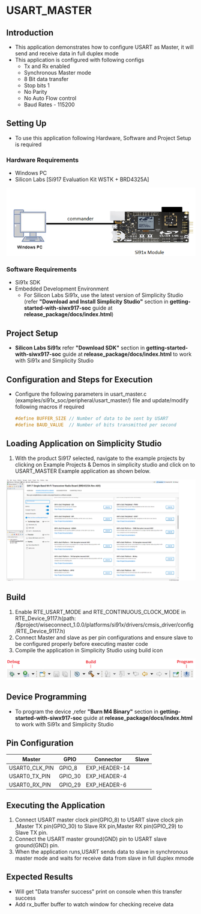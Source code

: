 # USART_MASTER

## Introduction 
- This application demonstrates how to configure USART as Master, it will send and receive data in full duplex mode
- This application is configured with following configs
  - Tx and Rx enabled
  - Synchronous Master mode
  - 8 Bit data transfer
  - Stop bits 1
  - No Parity
  - No Auto Flow control
  - Baud Rates - 115200
  
## Setting Up 
- To use this application following Hardware, Software and Project Setup is required

### Hardware Requirements
  - Windows PC 
  - Silicon Labs [Si917 Evaluation Kit WSTK + BRD4325A]
  
![Figure: Introduction](resources/readme/image516a.png)

### Software Requirements
  - Si91x SDK
  - Embedded Development Environment
    - For Silicon Labs Si91x, use the latest version of Simplicity Studio (refer **"Download and Install Simplicity Studio"** section in **getting-started-with-siwx917-soc** guide at **release_package/docs/index.html**)
   

## Project Setup
- **Silicon Labs Si91x** refer **"Download SDK"** section in **getting-started-with-siwx917-soc** guide at **release_package/docs/index.html** to work with Si91x and Simplicity Studio

## Configuration and Steps for Execution

- Configure the following parameters in usart_master.c (examples/si91x_soc/peripheral/usart_master/) file and update/modify following macros if required
   ```C
   #define BUFFER_SIZE // Number of data to be sent by USART
   #define BAUD_VALUE  // Number of bits transmitted per second
   ``` 

## Loading Application on Simplicity Studio
1. With the product Si917 selected, navigate to the example projects by clicking on Example Projects & Demos 
   in simplicity studio and click on to USART_MASTER Example application as shown below.

![Figure:](resources/readme/image516b.png)

## Build
1. Enable RTE_USART_MODE and RTE_CONTINUOUS_CLOCK_MODE in RTE_Device_9117.h(path: /$project/wiseconnect_1.0.0/platforms/si91x/drivers/cmsis_driver/config/RTE_Device_9117.h)
2. Connect Master and slave as per pin configurations and ensure slave to be configured properly before executing master code
3. Compile the application in Simplicity Studio using build icon

![Figure: Build run and Debug](resources/readme/image516c.png)

## Device Programming
- To program the device ,refer **"Burn M4 Binary"** section in **getting-started-with-siwx917-soc** guide at **release_package/docs/index.html** to work with Si91x and Simplicity Studio

## Pin Configuration
|Master | GPIO | Connector | Slave |
|--- | ---| ---| ---|
|USART0_CLK_PIN|GPIO_8 | EXP_HEADER-14 |
|USART0_TX_PIN |GPIO_30| EXP_HEADER-4  |
|USART0_RX_PIN |GPIO_29| EXP_HEADER-6  |

## Executing the Application
1. Connect USART master clock pin(GPIO_8) to USART slave clock pin ,Master TX pin(GPIO_30) to Slave RX pin,Master RX pin(GPIO_29) to Slave TX pin.
2. Connect the USART master ground(GND) pin to USART slave ground(GND) pin.
3. When the application runs,USART sends data to slave in synchronous master mode and waits for receive data from slave in full duplex mmode
 
## Expected Results 
 - Will get "Data transfer success" print on console when this transfer success 
 - Add rx_buffer buffer to watch window for checking receive data
 